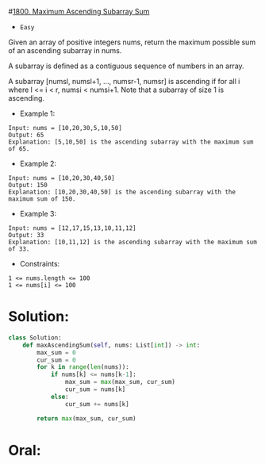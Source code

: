 #[1800. Maximum Ascending Subarray Sum](https://leetcode.com/problems/maximum-ascending-subarray-sum/description/) 
+ `Easy`

Given an array of positive integers nums, return the maximum possible sum of an ascending subarray in nums.

A subarray is defined as a contiguous sequence of numbers in an array.

A subarray [numsl, numsl+1, ..., numsr-1, numsr] is ascending if for all i where l <= i < r, numsi  < numsi+1. Note that a subarray of size 1 is ascending.


+ Example 1:

```
Input: nums = [10,20,30,5,10,50]
Output: 65
Explanation: [5,10,50] is the ascending subarray with the maximum sum of 65.
```

+ Example 2:

```
Input: nums = [10,20,30,40,50]
Output: 150
Explanation: [10,20,30,40,50] is the ascending subarray with the maximum sum of 150.
```

+ Example 3:

```
Input: nums = [12,17,15,13,10,11,12]
Output: 33
Explanation: [10,11,12] is the ascending subarray with the maximum sum of 33.
```


+ Constraints:

```
1 <= nums.length <= 100
1 <= nums[i] <= 100
```

# Solution:
```python {.line-numbers}
class Solution:
    def maxAscendingSum(self, nums: List[int]) -> int:
        max_sum = 0
        cur_sum = 0
        for k in range(len(nums)):
            if nums[k] <= nums[k-1]:
                max_sum = max(max_sum, cur_sum)
                cur_sum = nums[k]
            else:
                cur_sum += nums[k]

        return max(max_sum, cur_sum)
```

# Oral:
